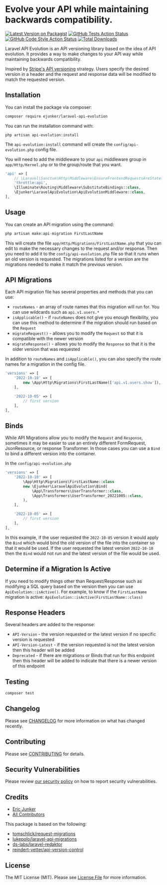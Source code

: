 # Evolve your API while maintaining backwards compatibility.

[![Latest Version on Packagist](https://img.shields.io/packagist/v/ejunker/laravel-api-evolution.svg?style=flat-square)](https://packagist.org/packages/ejunker/laravel-api-evolution)
[![GitHub Tests Action Status](https://img.shields.io/github/workflow/status/ejunker/laravel-api-evolution/run-tests?label=tests)](https://github.com/ejunker/laravel-api-evolution/actions?query=workflow%3Arun-tests+branch%3Amain)
[![GitHub Code Style Action Status](https://img.shields.io/github/workflow/status/ejunker/laravel-api-evolution/Fix%20PHP%20code%20style%20issues?label=code%20style)](https://github.com/ejunker/laravel-api-evolution/actions?query=workflow%3A"Fix+PHP+code+style+issues"+branch%3Amain)
[![Total Downloads](https://img.shields.io/packagist/dt/ejunker/laravel-api-evolution.svg?style=flat-square)](https://packagist.org/packages/ejunker/laravel-api-evolution)

Laravel API Evolution is an API versioning library based on the idea of API evolution.
It provides a way to make changes to your API way while maintaining backwards compatibility.

Inspired by [Stripe's API versioning](https://stripe.com/blog/api-versioning) strategy.
Users specify the desired version in a header and the request and response data will be modified to match the requested version.

## Installation

You can install the package via composer:

```bash
composer require ejunker/laravel-api-evolution
```

You can run the installation command with:

```
php artisan api-evolution:install
```

The `api-evolution:install` command will create the `config/api-evolution.php` config file.

You will need to add the middleware to your `api` middleware group in `app/Http/Kernel.php` or to the group/route that you want.

```php
'api' => [
    // \Laravel\Sanctum\Http\Middleware\EnsureFrontendRequestsAreStateful::class,
    'throttle:api',
    \Illuminate\Routing\Middleware\SubstituteBindings::class,
    \Ejunker\LaravelApiEvolution\ApiEvolutionMiddleware::class,
],
```

## Usage

You can create an API migration using the command:

```php
php artisan make:api-migration FirstLastName
```

This will create the file `app/Http/Migrations/FirstLastName.php` that you can edit to make the necessary changes to the
request and/or response. Then you need to add it to the `config/api-evolution.php` file so that it runs when an old version is requested.
The migrations listed for a version are the migrations needed to make it match the previous version.

## API Migrations

Each API migration file has several properties and methods that you can use:
- `routeNames` - an array of route names that this migration will run for. You can use wildcards such as `api.v1.users.*`
- `isApplicable()` - if `routeNames` does not give you enough flexibility, you can use this method to determine if the migration should run based on the `Request`
- `migrateRequest()` - allows you to modify the `Request` so that it is compatible with the newer version
- `migrateResponse()` - allows you to modify the `Response` so that it is the older version that was requested

In addition to `routeNames` and `isApplicable()`, you can also specify the route names for a migration in the config file.
```php
'versions' => [
    '2022-10-10' => [
        new \App\Http\Migrations\FirstLastName(['api.v1.users.show']),
    ],

    '2022-10-05' => [
        // first version
    ],
],
```

## Binds

While API Migrations allow you to modify the `Request` and `Response`, sometimes it may be easier to use an entirely different
FormRequest, JsonResource, or response Transformer. In those cases you can use a `Bind` to bind a different version into the container.

In the `config/api-evolution.php`
```php
'versions' => [
    '2022-10-10' => [
        \App\Http\Migrations\FirstLastName::class
        new \Ejunker\LaravelApiEvolution\Bind(
            \App\Transformers\UserTransformer::class,
            \App\Transformers\UserTransformer_20221005::class,
        ),
    ],

    '2022-10-05' => [
        // first version
    ],
],
```

In this example, if the user requested the `2022-10-05` version it would apply the `Bind` which would bind the old
version of the file into the container so that it would be used. If the user requested the latest version `2022-10-10`
then the `Bind` would not run and the latest version of the file would be used.

## Determine if a Migration Is Active

If you need to modify things other than Request/Response such as modifying a SQL query based on the version then you can
use `ApiEvolution::isActive()`.
For example, to know if the `FirstLastName` migration is active: `ApiEvolution::isActive(FirstLastName::class)`

## Response Headers

Several headers are added to the response:
- `API-Version` - the version requested or the latest version if no specific version is requested
- `API-Version-Latest` - if the version requested is not the latest version then this header will be added
- `Deprecated` - if there are migrations or Binds that run for this endpoint then this header will be added to indicate that there is a newer version of this endpoint

## Testing

```bash
composer test
```

## Changelog

Please see [CHANGELOG](CHANGELOG.md) for more information on what has changed recently.

## Contributing

Please see [CONTRIBUTING](CONTRIBUTING.md) for details.

## Security Vulnerabilities

Please review [our security policy](../../security/policy) on how to report security vulnerabilities.

## Credits

- [Eric Junker](https://github.com/ejunker)
- [All Contributors](../../contributors)

This package is based on the following:

- [tomschlick/request-migrations](https://github.com/tomschlick/request-migrations)
- [lukepolo/laravel-api-migrations](https://github.com/lukepolo/laravel-api-migrations)
- [ds-labs/laravel-redaktor](https://github.com/ds-labs/laravel-redaktor)
- [reindert-vetter/api-version-control](https://github.com/reindert-vetter/api-version-control)

## License

The MIT License (MIT). Please see [License File](LICENSE.md) for more information.

